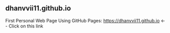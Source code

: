## dhanvvii11.github.io
First Personal Web Page Using GitHub Pages: https://dhanvvii11.github.io <-- Click on this link
